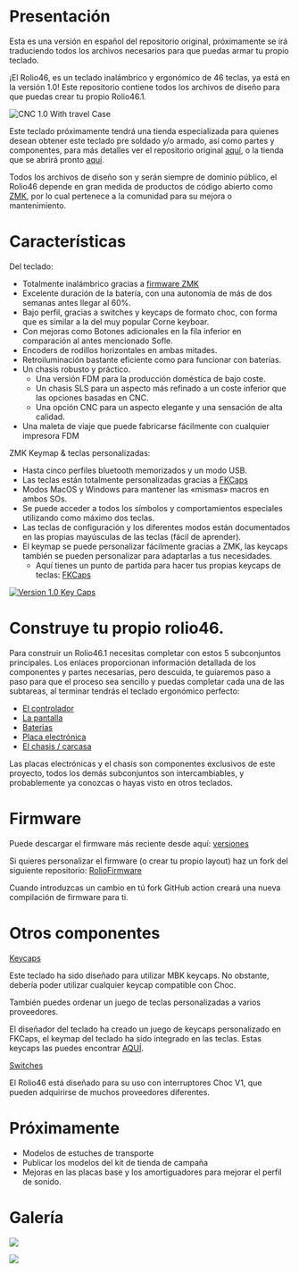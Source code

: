 # Presentación
Esta es una versión en español del repositorio original, próximamente se irá traduciendo todos los archivos necesarios para que puedas armar tu propio teclado.

¡El Rolio46, es un teclado inalámbrico y ergonómico de 46 teclas, ya está en la versión 1.0! Este repositorio contiene todos los archivos de diseño para que puedas crear tu propio Rolio46.1.

![CNC 1.0 With travel Case](images/main.png?raw=true "CNC 1.0 With travel Case")

Este teclado próximamente tendrá una tienda especializada para quienes desean obtener este teclado pre soldado y/o armado, así como partes y componentes, para más detalles ver el repositorio original [aquí](https://github.com/MickiusMousius/Rolio46Keyboard), o la tienda que se abrirá pronto [aquí](https://keydio.io).

Todos los archivos de diseño son y serán siempre de dominio público, el Rolio46 depende en gran medida de productos de código abierto como [ZMK](https://zmk.dev), por lo cual pertenece a la comunidad para su mejora o mantenimiento.

# Características
Del teclado:
- Totalmente inalámbrico gracias a [firmware ZMK](https://zmk.dev)
- Excelente duración de la batería, con una autonomía de  más de dos semanas antes llegar al 60%.
- Bajo perfil, gracias a switches y keycaps de formato choc, con forma que es similar a la del muy popular Corne keyboar.
- Con mejoras como Botones adicionales en la fila inferior en comparación al antes mencionado Sofle.
- Encoders de rodillos horizontales en ambas mitades.
- Retroiluminación bastante eficiente como para funcionar con baterías.
- Un chasis robusto y práctico.
  - Una versión FDM para la producción doméstica de bajo coste.
  - Un chasis SLS para un aspecto más refinado a un coste inferior que las opciones basadas en CNC.
  - Una opción CNC para un aspecto elegante y una sensación de alta calidad.
- Una maleta de viaje que puede fabricarse fácilmente con cualquier impresora FDM 

ZMK Keymap & teclas personalizadas:
- Hasta cinco perfiles bluetooth memorizados y un modo USB.
- Las teclas están totalmente personalizadas  gracias a [FKCaps](https://fkcaps.com/custom/FGE2DW)
- Modos MacOS y Windows para mantener las «mismas» macros en ambos SOs.
- Se puede acceder a todos los símbolos y comportamientos especiales utilizando como máximo dos teclas.
- Las teclas de configuración y los diferentes modos están documentados en las propias mayúsculas de las teclas (fácil de aprender).
- El keymap se puede personalizar fácilmente gracias a ZMK, las keycaps también se pueden personalizar para adaptarlas a tus necesidades.
   - Aquí tienes un punto de partida para hacer tus propias keycaps de teclas: [FKCaps](https://fkcaps.com/custom/FGE2DW)

[![Version 1.0 Key Caps](images/key_legend.png?raw=true "Version 1.0 Key Caps")](https://fkcaps.com/custom/FGE2DW)


# Construye tu propio rolio46.
Para construir un Rolio46.1 necesitas completar con estos 5 subconjuntos principales. Los enlaces proporcionan información detallada de los componentes y partes necesarias, pero descuida, te guiaremos paso a paso para que el proceso sea sencillo y puedas completar cada una de las subtareas, al terminar tendrás el teclado ergonómico perfecto:
 * [El controlador](doc/controller.md)
 * [La pantalla](doc/display.md)
 * [Baterias](doc/battery.md)
 * [Placa electrónica](pcb/README.md)
 * [El chasis / carcasa](chassis/README.md)

Las placas electrónicas y el chasis son componentes exclusivos de este proyecto, todos los demás subconjuntos son intercambiables, y probablemente ya conozcas o hayas visto en otros teclados.

# Firmware

Puede descargar el firmware más reciente desde aquí: [versiones](https://github.com/MickiusMousius/RolioKeyboard/releases)

Si quieres personalizar el firmware (o crear tu propio layout) haz un fork del siguiente repositorio: [RolioFirmware](https://github.com/MickiusMousius/RolioFirmware)

Cuando introduzcas un cambio en tú fork GitHub action creará una nueva compilación de firmware para ti.


# Otros componentes

<ins>Keycaps</ins>

Este teclado ha sido diseñado para utilizar MBK keycaps. No obstante, debería poder utilizar cualquier keycap compatible con Choc.

También puedes ordenar un juego de teclas personalizadas a varios proveedores.

El diseñador del teclado ha creado un juego de keycaps personalizado en FKCaps, el keymap del teclado ha sido integrado en las teclas. Estas keycaps las  puedes encontrar [AQUÍ](https://fkcaps.com/custom/FGE2DW).

<ins>Switches</ins>

El Rolio46 está diseñado para su uso con interruptores Choc V1, que pueden adquirirse de muchos proveedores diferentes. 

# Próximamente
 * Modelos de estuches de transporte
 * Publicar los modelos del kit de tienda de campaña
 * Mejoras en las placas base y los amortiguadores para mejorar el perfil de sonido.

# Galería

![](images/case.png)

![](images/all_three.png)
